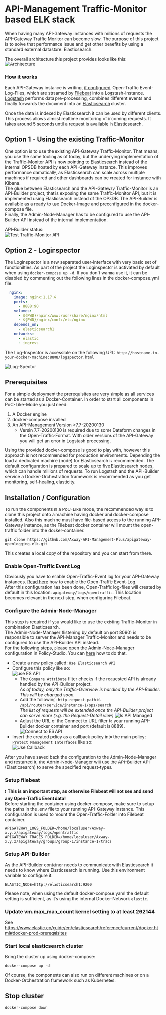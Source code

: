 # API-Management Traffic-Monitor based ELK stack

When having many API-Gateway instances with millions of requests the API-Gateway Traffic Monitor can become slow. The purpose of this project is to solve that performance issue and get other benefits by using a standard external datastore: Elasticsearch.  

The overall architecture this project provides looks like this:  
![Architecture][img1]   

### How it works  
Each API-Gateway instance is writing, [if configured](#enable-open-traffic-event-log), Open-Traffic Event-Log-Files, which are streamed by [Filebeat](https://www.elastic.co/beats/filebeat) into a Logstash-Instance. [Logstash](https://www.elastic.co/logstash) performs data pre-processing, combines different events and finally forwards the document into an [Elasticsearch](https://www.elastic.co/elasticsearch) cluster.  

Once the data is indexed by Elasticsearch it can be used by different clients. This process allows almost realtime monitoring of incoming requests. It takes around 5 seconds until a request is available in Elasticsearch.

## Option 1 - Using the existing Traffic-Monitor
One option is to use the existing API-Gateway Traffic-Monitor. That means, you use the same tooling as of today, but the underlying implementation of the Traffic-Monitor API is now pointing to Elasticsearch instead of the internal OPSDB hosted by each API-Gateway instance. This improves performance damatically, as Elasticsearch can scale across multiple machines if required and other dashboards can be created for instance with Kibana.  
The glue between Elasticsearch and the API-Gateway Traffic-Monitor is an API-Builder project, that is exposing the same Traffic-Monitor API, but it is implemented using Elasticsearch instead of the OPSDB. The API-Builder is available as a ready to use Docker-Image and preconfigured in the docker-compose file.  
Finally, the Admin-Node-Manager has to be configured to use the API-Builder API instead of the internal implementation.

API-Builder status:  
![Test Traffic-Monitor API](https://github.com/cwiechmann/apigateway-openlogging-elk/workflows/Test%20Traffic-Monitor%20API/badge.svg)

## Option 2 - Loginspector
The Loginspector is a new separated user-interface with very basic set of functionilties. As part of the project the Loginspector is activated by default when using `docker-compose up -d`. If you don't wanna use it, it can be disabled by commenting out the following lines in the docker-compose.yml file:
```yaml
  nginx:
    image: nginx:1.17.6
    ports:
      - 8888:90
    volumes:
      - ${PWD}/nginx/www:/usr/share/nginx/html
      - ${PWD}/nginx/conf:/etc/nginx
    depends_on:
      - elasticsearch1
    networks:
      - elastic
      - ingress
```
The Log-Inspector is accessible on the following URL: `http://hostname-to-your-docker-machine:8888/logspector.html`

![Log-Spector][img5]  


## Prerequisites
For a simple deployment the prerequisites are very simple as all services can be started as a Docker-Container. In order to start all components in PoC-Like-Mode you just need:

1. A Docker engine
2. docker-compose installed
3. An API-Management Version >7.7-20200130  
   - Versin 7.7-20200130 is required due to some Dateform changes in the Open-Traffic-Format. With older versions of the API-Gateway you will get an error in Logstash processing.

Using the provided docker-compose is good to play with, however this approach is not recommended for production environments. Depending the load a dedicated machine (node) for Elasticsearch is recommended. The default configuration is prepared to scale up to five Elasticsearch nodes, which can handle millions of requests. To run Logstash and the API-Builder service a Docker-Orchestration framework is recommended as you get monitoring, self-healing, elasticity.

## Installation / Configuration
To run the components in a PoC-Like mode, the recommended way is to clone this project onto a machine having docker and docker-compose installed. Also this machine must have file-based access to the running API-Gateway instance, as the Filebeat docker container will mount the open-traffic folder into the docker-container.

`git clone https://github.com/Axway-API-Management-Plus/apigateway-openlogging-elk.git`  

This creates a local copy of the repository and you can start from there.

### Enable Open-Traffic Event Log
Obviously you have to enable Open-Traffic-Event log for your API-Gateway instances. [Read here][1] how to enable the Open-Traffic Event-Log.  
After this configuration has been done, Open-Traffic log-files will created by default in this location: `apigateway/logs/opentraffic`. This location becomes relevant in the next step, when configuring Filebeat.

### Configure the Admin-Node-Manager
This step is required if you would like to use the existing Traffic-Monitor in combination Elasticsearch.  
The Admin-Node-Manager (listening by default on port 8090) is responsible to server the API-Manager Traffic-Monitor and needs to be configured to use the API-Builder API instead.  
For the following steps, please open the Admin-Node-Manager configuration in Policy-Studio. You can [here](https://docs.axway.com/bundle/axway-open-docs/page/docs/apim_administration/apigtw_admin/general_rbac_ad_ldap/index.html#use-the-ldap-policy-to-protect-management-services) how to do that.  
- Create a new policy called: `Use Elasticsearch API`
- Configure this policy like so:  
  ![use ES API][img3]  
    - The `Compare Attribute` filter checks if the requested API is already handled by the API-Builder project.  
    _As of today, only the Traffic-Overview is handled by the API-Builder. This will be changed soon._
    - Add the following: `http.request.path` is `/api/router/service/instance-1/ops/search`  
    _The list of requests will be extended once the API-Builder project can serve more (e.g. the Request-Detail view)_
    ![Is API Managed][img6] 
    - Adjust the URL of the Connect to URL filter to your running API-Builder docker container and port (default is 8889).  
    ![Connect to ES API][img7]  
- Insert the created policy as a callback policy into the main policy: `Protect Management Interfaces` like so:  
  ![Use Callback][img4]  
  
After you have saved back the configuration to the Admin-Node-Manager and restarted it, the Admin-Node-Manager will use the API-Builder API (Elasticsearch) to serve the specified request-types.  

### Setup filebeat
:exclamation: __This is an important step, as otherwise Filebeat will not see and send any Open-Traffic Event data!__  
Before starting the container using docker-compose, make sure to setup the paths in the .env file to your running API-Gateway instance. This configuration is used to mount the Open-Traffic-Folder into Filebeat container.
```
APIGATEWAY_LOGS_FOLDER=/home/localuser/Axway-x.y.z/apigateway/logs/opentraffic
APIGATEWAY_TRACES_FOLDER=/home/localuser/Axway-x.y.z/apigateway/groups/group-1/instance-1/trace
```

### Setup API-Builder
As the API-Builder container needs to communicate with Elasticsearch it needs to know where Elasticsearch is running. Use this environment variable to configure it:
```
ELASTIC_NODE=http://elasticsearch1:9200
```
Please note, when using the default docker-compose.yaml the default setting is sufficient, as it's using the internal Docker-Network `elastic`.

### Update vm.max_map_count kernel setting to at least 262144

See https://www.elastic.co/guide/en/elasticsearch/reference/current/docker.html#docker-prod-prerequisites

###  Start local elasticsearch cluster
Bring the cluster up using docker-compose:
````
docker-compose up -d
````
Of course, the components can also run on different machines or on a Docker-Orchestration framework such as Kubernetes.

## Stop cluster
````
docker-compose down
````

[img1]: imgs/component-overview.png
[img2]: imgs/node-manager-policies.png
[img3]: imgs/node-manager-use-es-api.png
[img4]: imgs/node-manager-policies-use-elasticsearch-api.png
[img5]: imgs/Logspector.png
[img6]: imgs/IsmanagedbyElasticsearchAPI.png
[img7]: imgs/connect-to-elasticsearch-api.png

[1]: https://docs.axway.com/bundle/axway-open-docs/page/docs/apim_administration/apigtw_admin/admin_open_logging/index.html#configure-open-traffic-event-logging
